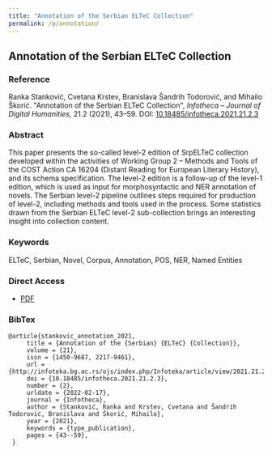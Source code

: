 ```yaml
---
title: "Annotation of the Serbian ELTeC Collection"
permalink: /p/annotation/
---
```


<meta name="citation_title" content="Annotation of the Serbian ELTeC Collection">
<meta name="citation_author" content="Ranka Stanković">
<meta name="citation_author" content="Cvetana Krstev">
<meta name="citation_author" content="Branislava Šandrih Todorović">
<meta name="citation_author" content="Mihailo Škorić">
<meta name="citation_publication_date" content="2021">
<meta name="citation_journal_title" content="Infotheca – Journal of Digital Humanities">
<meta name="citation_issue" content="21.2">


## Annotation of the Serbian ELTeC Collection

### Reference

Ranka Stanković, Cvetana Krstev, Branislava Šandrih Todorović, and Mihailo Škorić. "Annotation of the Serbian ELTeC Collection", _Infotheca – Journal of Digital Humanities_, 21.2 (2021), 43–59. DOI: [10.18485/infotheca.2021.21.2.3](https://doi.org/10.18485/infotheca.2021.21.2.3)

### Abstract

This paper presents the so-called level-2 edition of SrpELTeC collection developed within the activities of Working Group 2 – Methods and Tools of the COST Action CA 16204 (Distant Reading for European Literary History), and its schema specification. The level-2 edition is a follow-up of the level-1 edition, which is used as input for morphosyntactic and NER annotation of novels. The Serbian level-2 pipeline outlines steps required for production of level-2, including methods and tools used in the process. Some statistics drawn from the Serbian ELTeC level-2 sub-collection brings an interesting insight into collection content.

### Keywords

ELTeC, Serbian, Novel, Corpus, Annotation, POS, NER, Named Entities

### Direct Access

* [PDF](https://github.com/distantreading/compendium/blob/main/f/annotation.pdf)

### BibTex

```
@article{stankovic_annotation_2021,
     title = {Annotation of the {Serbian} {ELTeC} {Collection}},
     volume = {21},
     issn = {1450-9687, 2217-9461},
     url = {http://infoteka.bg.ac.rs/ojs/index.php/Infoteka/article/view/2021.21.2.3_en},
     doi = {10.18485/infotheca.2021.21.2.3},
     number = {2},
     urldate = {2022-02-17},
     journal = {Infotheca},
     author = {Stanković, Ranka and Krstev, Cvetana and Šandrih Todorović, Branislava and Škorić, Mihailo},
     year = {2021},
     keywords = {type_publication},
     pages = {43--59},
 }
```

<span class='Z3988' title='url_ver=Z39.88-2004&amp;ctx_ver=Z39.88-2004&amp;rfr_id=info%3Asid%2Fzotero.org%3A2&amp;rft_id=info%3Adoi%2F10.18485%2Finfotheca.2021.21.2.3&amp;rft_val_fmt=info%3Aofi%2Ffmt%3Akev%3Amtx%3Ajournal&amp;rft.genre=article&amp;rft.atitle=Annotation%20of%20the%20Serbian%20ELTeC%20Collection&amp;rft.jtitle=Infotheca&amp;rft.stitle=Infotheca&amp;rft.volume=21&amp;rft.issue=2&amp;rft.aufirst=Ranka&amp;rft.aulast=Stankovi%C4%87&amp;rft.au=Ranka%20Stankovi%C4%87&amp;rft.au=Cvetana%20Krstev&amp;rft.au=Branislava%20%C5%A0andrih%20Todorovi%C4%87&amp;rft.au=Mihailo%20%C5%A0kori%C4%87&amp;rft.date=2021&amp;rft.pages=43-59&amp;rft.spage=43&amp;rft.epage=59&amp;rft.issn=1450-9687%2C%202217-9461'></span>
